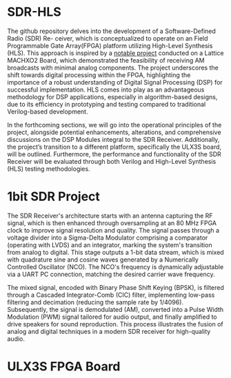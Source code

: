 # SDR-HLS

The github repository delves into the development of a Software-Defined Radio (SDR) Re-
ceiver, which is conceptualized to operate on an Field Programmable Gate Array(FPGA)
platform utilizing High-Level Synthesis (HLS). This approach is inspired by a [notable
project](https://hackaday.io/project/170916-fpga-3-r-1-c-mw-and-sw-sdr-receiver) conducted on a Lattice MACHXO2 Board, which demonstrated the feasibility
of receiving AM broadcasts with minimal analog components. The project underscores
the shift towards digital processing within the FPGA, highlighting the importance of a
robust understanding of Digital Signal Processing (DSP) for successful implementation.
HLS comes into play as an advantageous methodology for DSP applications, especially
in algorithm-based designs, due to its efficiency in prototyping and testing compared to
traditional Verilog-based development.

In the forthcoming sections, we will go into the operational principles of
the project, alongside potential enhancements, alterations, and comprehensive discussions
on the DSP Modules integral to the SDR Receiver. Additionally, the project’s transition
to a different platform, specifically the ULX3S board, will be outlined. Furthermore, the
performance and functionality of the SDR Receiver will be evaluated through both Verilog
and High-Level Synthesis (HLS) testing methodologies.

# 1bit SDR Project

The SDR Receiver's architecture starts with an antenna capturing the RF signal, which is then enhanced through oversampling at an 80 MHz FPGA clock to improve signal resolution and quality. The signal passes through a voltage divider into a Sigma-Delta Modulator comprising a comparator (operating with LVDS) and an integrator, marking the system's transition from analog to digital. This stage outputs a 1-bit data stream, which is mixed with quadrature sine and cosine waves generated by a Numerically Controlled Oscillator (NCO). The NCO's frequency is dynamically adjustable via a UART PC connection, matching the desired carrier wave frequency.

The mixed signal, encoded with Binary Phase Shift Keying (BPSK), is filtered through a Cascaded Integrator-Comb (CIC) filter, implementing low-pass filtering and decimation (reducing the sample rate by 1/4096). Subsequently, the signal is demodulated (AM), converted into a Pulse Width Modulation (PWM) signal tailored for audio output, and finally amplified to drive speakers for sound reproduction. This process illustrates the fusion of analog and digital techniques in a modern SDR receiver for high-quality audio.



# ULX3S FPGA Board

